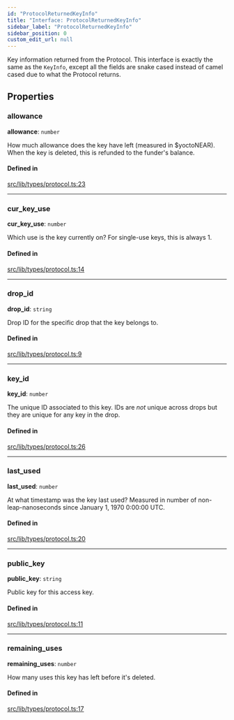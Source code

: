```yaml
---
id: "ProtocolReturnedKeyInfo"
title: "Interface: ProtocolReturnedKeyInfo"
sidebar_label: "ProtocolReturnedKeyInfo"
sidebar_position: 0
custom_edit_url: null
---
```


Key information returned from the Protocol. This interface is exactly the same as the `KeyInfo`, except all the fields are
snake cased instead of camel cased due to what the Protocol returns.

## Properties

### allowance

 **allowance**: `number`

How much allowance does the key have left (measured in $yoctoNEAR). When the key is deleted, this is refunded to the funder's balance.

#### Defined in

[src/lib/types/protocol.ts:23](https://github.com/keypom/keypom-js/blob/bf39909/src/lib/types/protocol.ts#L23)

___

### cur\_key\_use

 **cur\_key\_use**: `number`

Which use is the key currently on? For single-use keys, this is always 1.

#### Defined in

[src/lib/types/protocol.ts:14](https://github.com/keypom/keypom-js/blob/bf39909/src/lib/types/protocol.ts#L14)

___

### drop\_id

 **drop\_id**: `string`

Drop ID for the specific drop that the key belongs to.

#### Defined in

[src/lib/types/protocol.ts:9](https://github.com/keypom/keypom-js/blob/bf39909/src/lib/types/protocol.ts#L9)

___

### key\_id

 **key\_id**: `number`

The unique ID associated to this key. IDs are *not* unique across drops but they are unique for any key in the drop.

#### Defined in

[src/lib/types/protocol.ts:26](https://github.com/keypom/keypom-js/blob/bf39909/src/lib/types/protocol.ts#L26)

___

### last\_used

 **last\_used**: `number`

At what timestamp was the key last used? Measured in number of non-leap-nanoseconds since January 1, 1970 0:00:00 UTC.

#### Defined in

[src/lib/types/protocol.ts:20](https://github.com/keypom/keypom-js/blob/bf39909/src/lib/types/protocol.ts#L20)

___

### public\_key

 **public\_key**: `string`

Public key for this access key.

#### Defined in

[src/lib/types/protocol.ts:11](https://github.com/keypom/keypom-js/blob/bf39909/src/lib/types/protocol.ts#L11)

___

### remaining\_uses

 **remaining\_uses**: `number`

How many uses this key has left before it's deleted.

#### Defined in

[src/lib/types/protocol.ts:17](https://github.com/keypom/keypom-js/blob/bf39909/src/lib/types/protocol.ts#L17)
